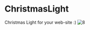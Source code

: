 # ChristmasLight
Christmas Light for your web-site :)
![8](https://user-images.githubusercontent.com/62324315/143722006-e92707ba-7c75-4217-84e3-2ff8a958d985.png)
